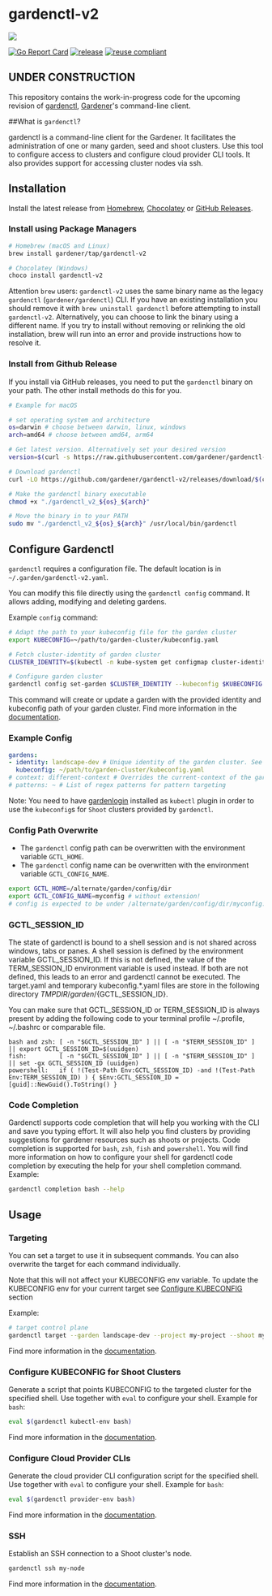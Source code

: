 # gardenctl-v2

![](logo/logo_gardener_cli_large.png)

[![Go Report Card](https://goreportcard.com/badge/github.com/gardener/gardenctl-v2)](https://goreportcard.com/report/github.com/gardener/gardenctl-v2)
[![release](https://badge.fury.io/gh/gardener%2Fgardenctl-v2.svg)](https://badge.fury.io/gh/gardener%2Fgardenctl-v2)
[![reuse compliant](https://reuse.software/badge/reuse-compliant.svg)](https://reuse.software/)

## UNDER CONSTRUCTION

This repository contains the work-in-progress code for the upcoming revision of [gardenctl](https://github.com/gardener/gardenctl), [Gardener](https://gardener.cloud/)'s command-line client.

##What is `gardenctl`?

gardenctl is a command-line client for the Gardener. It facilitates the administration of one or many garden, seed and shoot clusters. Use this tool to configure access to clusters and configure cloud provider CLI tools. It also provides support for accessing cluster nodes via ssh.

## Installation

Install the latest release from [Homebrew](https://brew.sh/), [Chocolatey](https://chocolatey.org/packages/gardenctl) or [GitHub Releases](https://github.com/gardener/gardenctl-v2/releases).

### Install using Package Managers

```sh
# Homebrew (macOS and Linux)
brew install gardener/tap/gardenctl-v2

# Chocolatey (Windows)
choco install gardenctl-v2
```

Attention `brew` users: `gardenctl-v2` uses the same binary name as the legacy `gardenctl` (`gardener/gardenctl`) CLI. If you have an existing installation you should remove it with `brew uninstall gardenctl` before attempting to install `gardenctl-v2`. Alternatively, you can choose to link the binary using a different name. If you try to install without removing or relinking the old installation, brew will run into an error and provide instructions how to resolve it.

### Install from Github Release

If you install via GitHub releases, you need to put the `gardenctl` binary on your path. The other install methods do this for you.

```bash
# Example for macOS

# set operating system and architecture
os=darwin # choose between darwin, linux, windows
arch=amd64 # choose between amd64, arm64

# Get latest version. Alternatively set your desired version
version=$(curl -s https://raw.githubusercontent.com/gardener/gardenctl-v2/master/LATEST)

# Download gardenctl
curl -LO https://github.com/gardener/gardenctl-v2/releases/download/$(curl -s https://raw.githubusercontent.com/gardener/gardenctl-v2/master/LATEST)/"gardenctl_v2_${os}_${arch}"

# Make the gardenctl binary executable
chmod +x "./gardenctl_v2_${os}_${arch}"

# Move the binary in to your PATH
sudo mv "./gardenctl_v2_${os}_${arch}" /usr/local/bin/gardenctl
```

## Configure Gardenctl

`gardenctl` requires a configuration file. The default location is in `~/.garden/gardenctl-v2.yaml`.

You can modify this file directly using the `gardenctl config` command. It allows adding, modifying and deleting gardens.

Example `config` command:
``` bash
# Adapt the path to your kubeconfig file for the garden cluster
export KUBECONFIG=~/path/to/garden-cluster/kubeconfig.yaml

# Fetch cluster-identity of garden cluster
CLUSTER_IDENTITY=$(kubectl -n kube-system get configmap cluster-identity -ojsonpath={.data.cluster-identity})

# Configure garden cluster
gardenctl config set-garden $CLUSTER_IDENTITY --kubeconfig $KUBECONFIG
```
This command will create or update a garden with the provided identity and kubeconfig path of your garden cluster.
Find more information in the [documentation](docs/usage/config.md).

### Example Config

```yaml
gardens:
- identity: landscape-dev # Unique identity of the garden cluster. See cluster-identity ConfigMap in kube-system namespace of the garden cluster
  kubeconfig: ~/path/to/garden-cluster/kubeconfig.yaml
# context: different-context # Overrides the current-context of the garden cluster kubeconfig  
# patterns: ~ # List of regex patterns for pattern targeting
```

Note: You need to have [gardenlogin](https://github.com/gardener/gardenlogin) installed as `kubectl` plugin in order to use the `kubeconfig`s for `Shoot` clusters provided by `gardenctl`.

### Config Path Overwrite

- The `gardenctl` config path can be overwritten with the environment variable `GCTL_HOME`.
- The `gardenctl` config name can be overwritten with the environment variable `GCTL_CONFIG_NAME`.

```bash
export GCTL_HOME=/alternate/garden/config/dir
export GCTL_CONFIG_NAME=myconfig # without extension!
# config is expected to be under /alternate/garden/config/dir/myconfig.yaml
```

### GCTL_SESSION_ID

The state of gardenctl is bound to a shell session and is not shared across windows, tabs or panes.
A shell session is defined by the environment variable GCTL_SESSION_ID. If this is not defined,
the value of the TERM_SESSION_ID environment variable is used instead. If both are not defined,
this leads to an error and gardenctl cannot be executed. The target.yaml and temporary
kubeconfig.*.yaml files are store in the following directory ${TMPDIR}/garden/${GCTL_SESSION_ID}.

You can make sure that GCTL_SESSION_ID or TERM_SESSION_ID is always present by adding
the following code to your terminal profile ~/.profile, ~/.bashrc or comparable file.
```
bash and zsh: [ -n "$GCTL_SESSION_ID" ] || [ -n "$TERM_SESSION_ID" ] || export GCTL_SESSION_ID=$(uuidgen)
fish:         [ -n "$GCTL_SESSION_ID" ] || [ -n "$TERM_SESSION_ID" ] || set -gx GCTL_SESSION_ID (uuidgen)
powershell:   if ( !(Test-Path Env:GCTL_SESSION_ID) -and !(Test-Path Env:TERM_SESSION_ID) ) { $Env:GCTL_SESSION_ID = [guid]::NewGuid().ToString() }
```

### Code Completion

Gardenctl supports code completion that will help you working with the CLI and save you typing effort.
It will also help you find clusters by providing suggestions for gardener resources such as shoots or projects. 
Code completion is supported for `bash`, `zsh`, `fish` and `powershell`.
You will find more information on how to configure your shell for gardenctl code completion by executing the help for
your shell completion command. Example:
```bash
gardenctl completion bash --help
```

## Usage

### Targeting

You can set a target to use it in subsequent commands. You can also overwrite the target for each command individually.

Note that this will not affect your KUBECONFIG env variable. To update the KUBECONFIG env for your current target see [Configure KUBECONFIG](#configure-kubeconfig-for-shoot-clusters) section

Example:
```bash
# target control plane
gardenctl target --garden landscape-dev --project my-project --shoot my-shoot --control-plane
```
Find more information in the [documentation](docs/usage/targeting.md).

### Configure KUBECONFIG for Shoot Clusters

Generate a script that points KUBECONFIG to the targeted cluster for the specified shell. Use together with `eval` to configure your shell. Example for `bash`:
```bash
eval $(gardenctl kubectl-env bash)
```
Find more information in the [documentation](docs/usage/kubectl-env.md).

### Configure Cloud Provider CLIs

Generate the cloud provider CLI configuration script for the specified shell. Use together with `eval` to configure your shell. Example for `bash`:
```bash
eval $(gardenctl provider-env bash)
```
Find more information in the [documentation](docs/usage/provider-env.md).

### SSH

Establish an SSH connection to a Shoot cluster's node.
```bash
gardenctl ssh my-node
```
Find more information in the [documentation](docs/usage/ssh.md).
